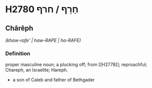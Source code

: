 # H2780 חָרֵף / חרף

## Chârêph

_(khaw-rafe' | haw-RAPE | ha-RAFE)_

### Definition

proper masculine noun; a plucking off; from [[H2778]]; reproachful; Chareph, an Israelite; Hareph.

- a son of Caleb and father of Bethgader
